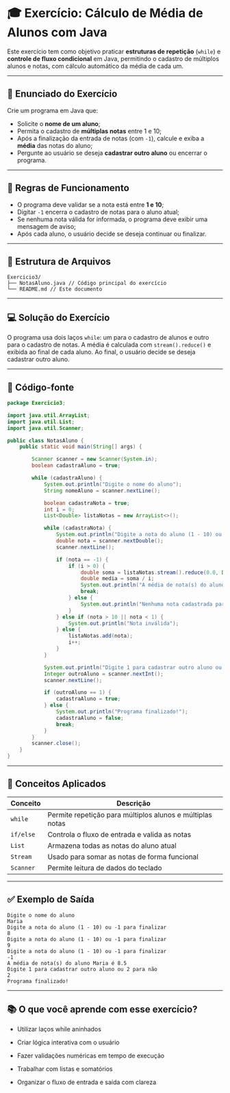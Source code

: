 # 🎓 Exercício: Cálculo de Média de Alunos com Java

Este exercício tem como objetivo praticar **estruturas de repetição** (`while`) e **controle de fluxo condicional** em Java, permitindo o cadastro de múltiplos alunos e notas, com cálculo automático da média de cada um.

---

## 📝 Enunciado do Exercício

Crie um programa em Java que:

- Solicite o **nome de um aluno**;
- Permita o cadastro de **múltiplas notas** entre 1 e 10;
- Após a finalização da entrada de notas (com `-1`), calcule e exiba a **média** das notas do aluno;
- Pergunte ao usuário se deseja **cadastrar outro aluno** ou encerrar o programa.

---

## 🎯 Regras de Funcionamento

- O programa deve validar se a nota está entre **1 e 10**;
- Digitar `-1` encerra o cadastro de notas para o aluno atual;
- Se nenhuma nota válida for informada, o programa deve exibir uma mensagem de aviso;
- Após cada aluno, o usuário decide se deseja continuar ou finalizar.

---

## 📁 Estrutura de Arquivos

```
Exercicio3/
├── NotasAluno.java // Código principal do exercício
└── README.md // Este documento
```


---

## 💻 Solução do Exercício

O programa usa dois laços `while`: um para o cadastro de alunos e outro para o cadastro de notas. A média é calculada com `stream().reduce()` e exibida ao final de cada aluno. Ao final, o usuário decide se deseja cadastrar outro aluno.

---

## 🧾 Código-fonte

```java
package Exercicio3;

import java.util.ArrayList;
import java.util.List;
import java.util.Scanner;

public class NotasAluno {
    public static void main(String[] args) {

        Scanner scanner = new Scanner(System.in);
        boolean cadastraAluno = true;

        while (cadastraAluno) {
            System.out.println("Digite o nome do aluno");
            String nomeAluno = scanner.nextLine();

            boolean cadastraNota = true;
            int i = 0;
            List<Double> listaNotas = new ArrayList<>();

            while (cadastraNota) {
                System.out.println("Digite a nota do aluno (1 - 10) ou -1 para finalizar");
                double nota = scanner.nextDouble();
                scanner.nextLine();

                if (nota == -1) {
                    if (i > 0) {
                        double soma = listaNotas.stream().reduce(0.0, Double::sum);
                        double media = soma / i;
                        System.out.println("A média de nota(s) do aluno " + nomeAluno + " é " + media);
                        break;
                    } else {
                        System.out.println("Nenhuma nota cadastrada para o aluno " + nomeAluno);
                    }
                } else if (nota > 10 || nota < 1) {
                    System.out.println("Nota inválida");
                } else {
                    listaNotas.add(nota);
                    i++;
                }
            }

            System.out.println("Digite 1 para cadastrar outro aluno ou 2 para não");
            Integer outroAluno = scanner.nextInt();
            scanner.nextLine();

            if (outroAluno == 1) {
                cadastraAluno = true;
            } else {
                System.out.println("Programa finalizado!");
                cadastraAluno = false;
                break;
            }
        }
        scanner.close();
    }
}
```
---
## 🧠 Conceitos Aplicados
| Conceito  | Descrição                                                 |
| --------- | --------------------------------------------------------- |
| `while`   | Permite repetição para múltiplos alunos e múltiplas notas |
| `if/else` | Controla o fluxo de entrada e valida as notas             |
| `List`    | Armazena todas as notas do aluno atual                    |
| `Stream`  | Usado para somar as notas de forma funcional              |
| `Scanner` | Permite leitura de dados do teclado                       |

---
## ✅ Exemplo de Saída 

```
Digite o nome do aluno
Maria
Digite a nota do aluno (1 - 10) ou -1 para finalizar
8
Digite a nota do aluno (1 - 10) ou -1 para finalizar
9
Digite a nota do aluno (1 - 10) ou -1 para finalizar
-1
A média de nota(s) do aluno Maria é 8.5
Digite 1 para cadastrar outro aluno ou 2 para não
2
Programa finalizado!
```

---

## 📚 O que você aprende com esse exercício?
- Utilizar laços while aninhados

- Criar lógica interativa com o usuário

- Fazer validações numéricas em tempo de execução

- Trabalhar com listas e somatórios

- Organizar o fluxo de entrada e saída com clareza

